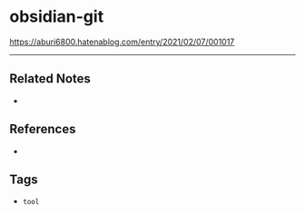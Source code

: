 # obsidian-git
https://aburi6800.hatenablog.com/entry/2021/02/07/001017

---
## Related Notes
- 

## References
- 

## Tags
- `tool` 